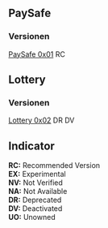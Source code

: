 ## PaySafe
### Versionen
[PaySafe 0x01](https://ropsten.etherscan.io/address/0x3af208fa256ef31391c9ea15dd0457c7f44f4f99/ "0x01, Recommended Version") RC
## Lottery
### Versionen
[Lottery 0x02](https://ropsten.etherscan.io/address/0xe4c9bf6ecdbf47e34dd62dff22007432a43ab65a/ "0x02, Deprecated, Deactivated Version") DR DV

## Indicator
**RC:** Recommended Version  
**EX:** Experimental  
**NV:** Not Verified  
**NA:** Not Available  
**DR:** Deprecated  
**DV:** Deactivated  
**UO:** Unowned
